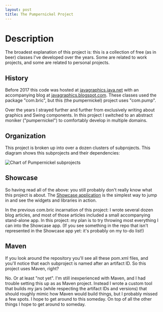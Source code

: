 ```yaml
---
layout: post
title: The Pumpernickel Project
---
```


# Description #

The broadest explanation of this project is: this is a collection of free (as in beer) classes I've developed over the years. Some are related to work projects, and some are related to personal projects.

## History ##

Before 2017 this code was hosted at [javagraphics.java.net](https://javagraphics.java.net/) with an accompanying blog at [javagraphics.blogspot.com](https://javagraphics.blogspot.com/). These classes used the package "com.bric", but this (the pumpernickel) project uses "com.pump".

Over the years I strayed further and further from exclusively writing about graphics and Swing components. In this project I switched to an abstract moniker ("pumpernickel") to comfortably develop in multiple domains.

## Organization ##

This project is broken up into over a dozen clusters of subprojects. This diagram shows this subprojects and their dependencies:

![Chart of Pumpernickel subprojects](https://raw.githubusercontent.com/mickleness/pumpernickel/master/docs/Pumpernickel-Organization.png "Organization Chart")

## Showcase ##

So having read all of the above: you still probably don't really know what this project is about. The [Showcase application](https://github.com/mickleness/pumpernickel/tree/master/pump-release/com/pump/pump-showcase) is the simplest way to jump in and see the widgets and libraries in action.

In the previous com.bric incarnation of this project: I wrote several dozen blog articles, and most of those articles included a small accompanying stand-alone app. In this project: my plan is to try throwing most everything I can into the Showcase app. (If you see something in the repo that isn't represented in the Showcase app yet: it's probably on my to-do list!)

## Maven ##

If you look around the repository you'll see all these pom.xml files, and you'll notice that each subproject is named after an artifact ID. So this project uses Maven, right?

No. Or at least "not yet". I'm still inexperienced with Maven, and I had trouble setting this up as as Maven project. Instead I wrote a custom tool that builds my jars (while respecting the artifact IDs and versions) that should roughly mimic how Maven would build things, but I probably missed a few spots. I hope to get around to this someday. On top of all the other things I hope to get around to someday.